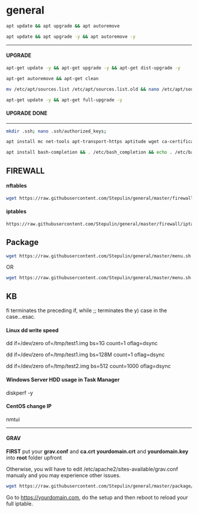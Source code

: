 # general

```bash
apt update && apt upgrade && apt autoremove
```

```bash
apt update && apt upgrade -y && apt autoremove -y
```

------
#### UPGRADE

```bash
apt-get update -y && apt-get upgrade -y && apt-get dist-upgrade -y
```

```bash
apt-get autoremove && apt-get clean
```

```bash
mv /etc/apt/sources.list /etc/apt/sources.list.old && nano /etc/apt/sources.list
```

```bash
apt-get update -y && apt-get full-upgrade -y
```

#### UPGRADE DONE
------

```bash
mkdir .ssh; nano .ssh/authorized_keys;
```

```bash
apt install mc net-tools apt-transport-https aptitude wget ca-certificates curl git vlan htop ssh nano sudo dirmngr software-properties-common nfs-common cifs-utils samba-client lsb-release
```

```bash
apt install bash-completion && . /etc/bash_completion && echo . /etc/bash_completion >> .bashrc
```

## FIREWALL

#### nftables

```bash
wget https://raw.githubusercontent.com/Stepulin/general/master/firewall/nftables/nftables_install.sh && bash nftables_install.sh
```

#### iptables

```bash
https://raw.githubusercontent.com/Stepulin/general/master/firewall/iptables/firewall_apply.sh && wget https://raw.githubusercontent.com/Stepulin/general/master/firewall/iptables/firewall_rules.sh && bash firewall_apply.sh
```

## Package

```bash
wget https://raw.githubusercontent.com/Stepulin/general/master/menu.sh && bash menu.sh
```

OR

```bash
wget https://raw.githubusercontent.com/Stepulin/general/master/menu.sh && chmod +x menu.sh && ./menu.sh
```

## KB

fi terminates the preceding if, while ;; terminates the y) case in the case...esac.

#### Linux dd write speed

dd if=/dev/zero of=/tmp/test1.img bs=1G count=1 oflag=dsync

dd if=/dev/zero of=/tmp/test1.img bs=128M count=1 oflag=dsync

dd if=/dev/zero of=/tmp/test2.img bs=512 count=1000 oflag=dsync

#### Windows Server HDD usage in Task Manager
diskperf -y

#### CentOS change IP
nmtui

***

#### GRAV

**FIRST** put your **grav.conf** and **ca.crt** **yourdomain.crt** and **yourdomain.key** into **root** folder upfront

Otherwise, you will have to edit /etc/apache2/sites-available/grav.conf manualy and you may experience other issues.

```bash
wget https://raw.githubusercontent.com/Stepulin/general/master/package/grav/grav_install.sh && bash grav_install.sh
```

Go to https://yourdomain.com, do the setup and then reboot to reload your full iptable.
